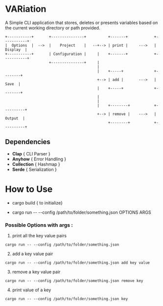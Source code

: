 # VARiation

A Simple CLI application that stores, deletes or presents variables based on the current working directory or path provided.


```
+-----------+       +---------------+          +-------+            +-----------+
|  Options  |  -->  |    Project    |   --+--> | print |     --->   |  Display  |
+-----------+       | Configuration |     |    +-------+            +-----------+
                    +---------------+     |
                                          |
                                          |    +-----+              +--------+
                                          +--> | add |       --->   |  Save  |
                                          |    +-----+              +--------+
                                          |
                                          |
                                          |    +--------+           +----------+
                                          +--> | remove |    --->   |  Output  |
                                               +--------+           +----------+
```

## Dependencies 
- **Clap**  { CLI Parser }
- **Anyhow** { Error Handling }
- **Collection** { Hashmap }
- **Serde** { Serialization }


# How to Use

-  cargo build { to initialize}

-  cargo run -- --config /path/to/folder/something.json OPTIONS ARGS


### Possible Options with args :

1. print all the key value pairs
```
cargo run -- --config /path/to/folder/something.json 
```

2. add a key value pair
```
cargo run -- --config /path/to/folder/something.json add key value
```

3. remove a key value pair
```
cargo run -- --config /path/to/folder/something.json remove key
```

4. print value of a key
```
cargo run -- --config /path/to/folder/something.json key
```

